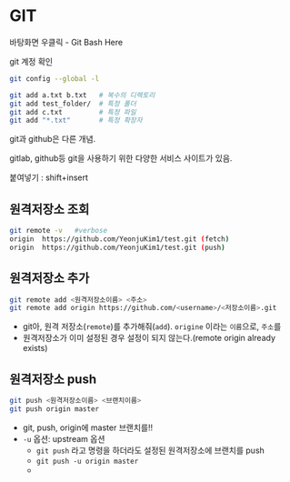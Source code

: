 # GIT



바탕화면 우클릭 - Git Bash Here 

git 계정 확인

```bash
git config --global -l
```



```bash
git add a.txt b.txt   # 복수의 디렉토리
git add test_folder/  # 특정 폴더
git add c.txt         # 특정 파일
git add "*.txt"       # 특정 확장자
```



git과 github은 다른 개념. 

gitlab, github등 git을 사용하기 위한 다양한 서비스 사이트가 있음.



붙여넣기 : shift+insert

## 원격저장소 조회

```bash
git remote -v   #verbose
origin  https://github.com/YeonjuKim1/test.git (fetch)
origin  https://github.com/YeonjuKim1/test.git (push)
```





## 원격저장소 추가

```bash
git remote add <원격저장소이름> <주소>
git remote add origin https://github.com/<username>/<저장소이름>.git
```

- git아, 원격 저장소(`remote`)를 추가해줘(`add`). `origine` 이라는 `이름`으로, `주소`를
- 원격저장소가 이미 설정된 경우 설정이 되지 않는다.(remote origin already exists)



## 원격저장소 push

```bash
git push <원격저장소이름> <브랜치이름>
git push origin master
```

- git, push, origin에 master 브랜치를!!
- `-u` 옵션: upstream 옵션
  - `git push` 라고 명령을 하더라도 설정된 원격저장소에 브랜치를 push
  - `git push -u origin master`
  - 